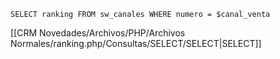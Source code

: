 `SELECT ranking FROM sw_canales WHERE numero = $canal_venta`

[[CRM Novedades/Archivos/PHP/Archivos Normales/ranking.php/Consultas/SELECT/SELECT|SELECT]]